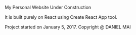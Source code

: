 My Personal Website Under Construction

It is built purely on React using Create React App tool.

Project started on January 5, 2017.
Copyright @ DANIEL MAI
